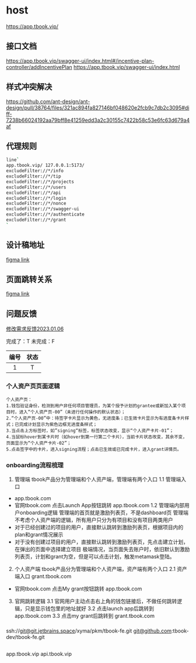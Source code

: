 # host

https://app.tbook.vip/

## 接口文档

https://app.tbook.vip/swagger-ui/index.html#/incentive-plan-controller/addIncentivePlan
https://app.tbook.vip/swagger-ui/index.html


## 样式冲突解决
https://github.com/ant-design/ant-design/pull/38764/files/321ac894fa827146bf048620e2fcb9c7db2c3095#diff-7238b66024192aa79bff8e41259edd3a2c30155c7422b58c53e6fc63d679a4af


## 代理规则

```bash
line`
app.tbook.vip/ 127.0.0.1:5173/ 
excludeFilter://*/info 
excludeFilter://*/tip 
excludeFilter://*/projects 
excludeFilter://*/users 
excludeFilter://*/api 
excludeFilter://*/login 
excludeFilter://*/nonce 
excludeFilter://*/swagger-ui 
excludeFilter://*/authenticate
excludeFilter://*/grant
`
```


## 设计稿地址
[figma link](https://www.figma.com/file/POz4Q7MdgjyK9ozDsOI4Im/Tbook-Draft?node-id=1255%3A13039&t=X1ebkCyhX7JyqBRf-0)

## 页面跳转关系
[figma link](https://www.figma.com/file/LQcUY3mJ9RZJh7ZUKeZssk/flow?node-id=4%3A165&t=Vc9T5eIKYgCpsR8w-0)


## 问题反馈
[修改需求反馈2023.01.06](https://lwyx8tldjv.larksuite.com/wiki/wikuseL7N17pPCwScDPRgwp7WFb)

完成了：T
未完成：F

|编号|状态|
|:---:|:---:|
|1|T|


### 个人资产页页面逻辑
```
个人资产页：
1.钱包验证身份，检测到用户非任何项目管理员，为某个授予计划的grantee或新加入某个项目时，进入“个人资产页-00”（未进行任何操作的默认状态）；
2.“个人资产页-00”中：待签字卡片显示为黄色，无进度条；已生效卡片显示为有进度条卡片样式；已完成计划显示为紫色边框无进度条样式；
3.当点击上方标签时，如”signing“标签，标签状态改变，显示“个人资产卡片-01”；
4.当鼠标hover到某卡片时（如hover到第一行第二个卡片），当前卡片状态改变，其余不变，页面显示为“个人资产卡片-02”；
5.点击签字中的卡片，进入signing流程；点击已生效或已完成卡片，进入grant详情页。
```

### onboarding流程梳理

1. 管理端
tbook产品分为管理端和个人资产端，管理端有两个入口
1.1 管理端入口
- app.tbook.com
- 官网tbook.com 点击Launch App按钮跳转 app.tbook.com
1.2 管理端内部用户onboarding逻辑
管理端的首页就是激励列表页，不是dashboard页
管理端不考虑个人资产端的逻辑，所有用户只分为有项目和没有项目两类用户
- 对于已经创建过的项目的用户，直接默认跳转到激励列表页，根据项目内的plan和grant情况展示
- 对于没有创建过项目的用户，直接默认跳转到激励列表页，先点击建立计划，在弹出的页面中选择建立项目
极端情况，当页面失去账户时，依旧默认到激励列表页，计划和grant为空，但是可以点击计划，触发metamask登陆。
2. 个人资产端
tbook产品分为管理端和个人资产端，资产端有两个入口
2.1 资产端入口
grant.tbook.com
- 官网tbook.com 点击My grant按钮跳转 app.tbook.com
3. 官网跳转逻辑
3.1  官网用户主动点击右上角的钱包链接后，不做任何跳转逻辑，只是显示钱包里的地址就好
3.2 点击launch app后跳转到 app.tbook.com
3.3 点击my grant后跳转到 grant.tbook.com

### 
ssh://git@git.jetbrains.space/xyma/pkm/tbook-fe.git
git@github.com:tbook-dev/tbook-fe.git

##
app.tbook.vip
api.tbook.vip